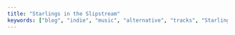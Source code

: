 ```yaml
---
title: "Starlings in the Slipstream"
keywords: ["blog", "indie", "music", "alternative", "tracks", "Starlings of the Slipstream", "Starlings in the Slipstream"]
---
```

